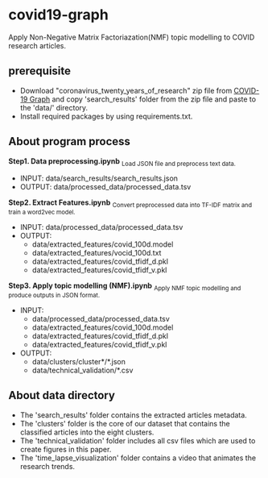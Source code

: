 # covid19-graph

Apply Non-Negative Matrix Factoriazation(NMF) topic modelling to COVID research articles.

## prerequisite

- Download "coronavirus_twenty_years_of_research" zip file from [COVID-19 Graph](https://liveswinburneeduau-my.sharepoint.com/:f:/r/personal/jihoonwoo_swin_edu_au/Documents/COVID-19%20Graph?csf=1&web=1&e=ltKZmv) and copy 'search_results' folder from the zip file and paste to the 'data/'  directory.
- Install required packages by using requirements.txt.

## About program process
**Step1. Data preprocessing.ipynb**
<sub>Load JSON file and preprocess text data.</sub>
- INPUT: data/search_results/search_results.json
- OUTPUT: data/processed_data/processed_data.tsv

**Step2. Extract Features.ipynb**
<sub>Convert preprocessed data into TF-IDF matrix and train a word2vec model.</sub>
- INPUT: data/processed_data/processed_data.tsv
- OUTPUT: 
  - data/extracted_features/covid_100d.model
  - data/extracted_features/vocid_100d.txt
  - data/extracted_features/covid_tfidf_d.pkl
  - data/extracted_features/covid_tfidf_v.pkl

**Step3. Apply topic modelling (NMF).ipynb**
<sub>Apply NMF topic modelling and produce outputs in JSON format.</sub>
- INPUT: 
  - data/processed_data/processed_data.tsv
  - data/extracted_features/covid_100d.model
  - data/extracted_features/covid_tfidf_d.pkl
  - data/extracted_features/covid_tfidf_v.pkl
- OUTPUT: 
  - data/clusters/cluster*/*.json
  - data/technical_validation/*.csv
  
## About data directory
<ul>
	<li> The 'search_results' folder contains the extracted articles metadata. </li>
	<li> The 'clusters' folder is the core of our dataset that contains the classified articles into the eight clusters. </li>
	<li> The 'technical_validation' folder includes all csv files which are used to create figures in this paper. </li>
	<li> The 'time_lapse_visualization' folder contains a video that animates the research trends. </li>
</ul>
